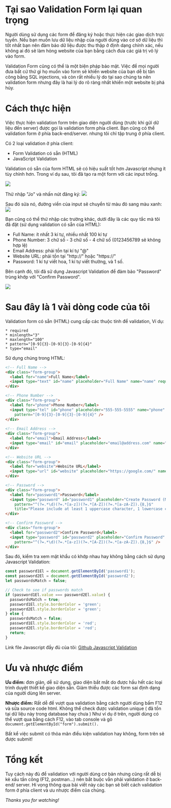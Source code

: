 # Tại sao Validation Form lại quan trọng
Người dùng sử dụng các form để đăng ký hoặc thực hiện các giao dịch trực tuyến. Nếu bạn muốn lưu dữ liệu nhập của người dùng vào cơ sở dữ liệu thì tốt nhất bạn nên đảm bảo dữ liệu được thu thập ở định dạng chính xác, nếu không ai đó sẽ làm hỏng website của bạn bằng cách đưa các giá trị vô lý vào form.

Validation Form cũng có thể là một biện pháp bảo mật. Việc để mọi người đưa bất cứ thứ gì họ muốn vào form sẽ khiến website của bạn dễ bị tấn công bằng SQL injections, và còn rất nhiều lý do tại sao chúng ta nên validation form nhưng đây là hai lý do rõ ràng nhất khiến một website bị phá hủy.

# Cách thực hiện
Việc thực hiện validation form trên giao diện người dùng (trước khi gửi dữ liệu đến server) được gọi là validation form phía client. Bạn cũng có thể validation form ở phía back-end/server. nhưng tôi chỉ tập trung ở phía client.

Có 2 loại validation ở phía client:

* Form Validation có sẵn (HTML)
* JavaScript Validation

Validation có sẵn của form HTML sẽ có hiệu suất tốt hơn Javascript nhưng ít tùy chỉnh hơn. Trong ví dụ sau, tôi đã tạo ra một form với các input trống.

![](https://images.viblo.asia/05db67ff-00e9-46aa-a154-ae10dcc76c33.png)

Thử nhập "Jo" và nhấn nút đăng ký:
![](https://images.viblo.asia/204c8773-1a6b-4985-bcc2-0806f82c59d2.png)

Sau đó sửa nó, đường viền của input sẽ chuyển từ màu đỏ sang màu xanh:
![](https://images.viblo.asia/026a8504-981e-464c-8521-fa1e5319a70f.png)

Bạn cũng có thể thử nhập các trường khác, dưới đây là các quy tắc mà tôi đã đặt (sử dụng validation có sẵn của HTML):
* Full Name: ít nhất 3 kí tự, nhiều nhất 100 kí tự
* Phone Number: 3 chữ số - 3 chữ số - 4 chữ số (0123456789 sẽ không hợp lệ)
* Email Address:  phải tồn tại kí tự "@"
* Website URL: phải tồn tại  "http://" hoặc "https://"
* Password: 1 kí tự viết hoa, 1 kí tự viết thường, và 1 số.

Bên cạnh đó, tôi đã sử dụng Javascript Validation để đảm bảo "Password" trùng khớp với "Confirm Password".

![](https://images.viblo.asia/1d21a027-cf34-4cf4-ab08-2f178372eaa7.png)
# Sau đây là 1 vài dòng code của tôi
Validation form có sẵn (HTML) cung cấp các thuộc tính để validation, Ví dụ: 
```
* required
* minlength="3"
* maxlength="100"
* pattern="[0-9]{3}-[0-9]{3}-[0-9]{4}"
* type="email"
```
Sử dụng chúng trong HTML: 
```html
<!-- Full Name -->
<div class="form-group">
  <label for="name">Full Name</label>
  <input type="text" id="name" placeholder="Full Name" name="name" required minlength="3" maxlength="100" />
</div>

<!-- Phone Number -->
<div class="form-group">
  <label for="phone">Phone Number</label>
  <input type="tel" id="phone" placeholder="555-555-5555" name="phone" required
    pattern="[0-9]{3}-[0-9]{3}-[0-9]{4}" />
</div>
  
<!-- Email Address -->
<div class="form-group">
  <label for="email">Email Address</label>
  <input type="email" id="email" placeholder="email@address.com" name="email" required />
</div>

<!-- Website URL -->
<div class="form-group">
  <label for="website">Website URL</label>
  <input type="url" id="website" placeholder="https://google.com/" name="website" required />
</div>

<!-- Password -->
<div class="form-group">
  <label for="password1">Password</label>
  <input type="password" id="password1" placeholder="Create Password (Min. 8 Characters)" required
    pattern="^(?=.*\d)(?=.*[a-z])(?=.*[A-Z])(?=.*[a-zA-Z]).{8,}$"
    title="Please include at least 1 uppercase character, 1 lowercase character, and 1 number." />
</div>

<!-- Confirm Password -->
<div class="form-group">
  <label for="password2">Confirm Password</label>
  <input type="password" id="password2" placeholder="Confirm Password" name="password" required
    pattern="^(?=.*\d)(?=.*[a-z])(?=.*[A-Z])(?=.*[a-zA-Z]).{8,}$" />
</div>
```

Sau đó, kiểm tra xem mật khẩu có khớp nhau hay không bằng cách sử dụng Javascript Validation:

```js
const password1El = document.getElementById('password1');
const password2El = document.getElementById('password2');
let passwordsMatch = false;

// Check to see if passwords match
if (password1El.value === password2El.value) {
  passwordsMatch = true;
  password1El.style.borderColor = 'green';
  password2El.style.borderColor = 'green';
} else {
  passwordsMatch = false;
  password1El.style.borderColor = 'red';
  password2El.style.borderColor = 'red';
  return;
}
```
Link file Javascript đầy đủ của tôi: [Github Javascript Validation](https://github.com/taidev98/form-validate/blob/main/script.js)
# Ưu và nhược điểm
**Ưu điểm:** đơn giản, dễ sử dụng, giao diện bắt mắt do được hầu hết các loại trình duyệt thiết kế giao diện sẵn. Giảm thiểu được các form sai định dạng của người dùng lên server.

**Nhược điểm:** Rất dễ để vượt qua validation bằng cách người dùng bấm F12 và sửa source code html. Không thể check được validation unique ( đã tồn tại dữ liệu này trong database hay chưa )
Như ví dụ ở trên, người dùng có thể vượt qua bằng cách F12, vào tab console và gõ `document.getElementById("form").submit().`

Bất kể việc submit có thỏa mãn điều kiện validation hay không, form trên sẽ được submit!

# Tổng kết
Tuy cách này đủ để validation với người dùng cơ bản nhưng cũng rất dễ bị kẻ xấu tấn công (F12, postman...) nên bắt buộc vẫn phải validation ở back-end/ server. Hi vọng thông qua bài viết này các bạn sẽ biết cách validation form ở phía client và ưu nhược điểm của chúng.

*Thanks you for watching!*